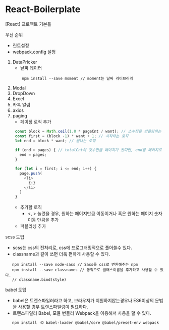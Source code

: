 # React-Boilerplate
[React] 프로젝트 기본틀

우선 순위
- 린트설정
- webpack.config 설정

1. DataPricker
   - 날짜 데이터
    ```npm
        npm install --save moment // moment는 날짜 라이브러리
    ```
2. Modal
3. DropDown  
4. Excel
5. 카톡 알림
6. axios
7. paging
   - 페이징 로직 추가
   ```javascript
    const block = Math.ceil(1.0 * pageCnt / want); // 소수점을 반올림하는 함수
    const first = (block -1) * want + 1; // 시작하는 로직
    let end = block * want; // 끝나는 로직
    
    if (end > pages) { // totalCnt의 갯수만큼 페이지가 왔다면, end를 페이지로 변환해서 더 큰 페이지가 나오기 방지
      end = pages;
    }
   
    for (let i = first; i <= end; i++) {
      page.push(
        <li>
          {i}
        </li>
      )
    }
   ```
   - 추가할 로직 
      - <, > 눌렀을 경우, 원하는 페이지만큼 이동이거나 혹은 원하는 페이지 숫자이동 만큼을 추가
   - 퍼블리싱 추가 
   
scss 도입
- scss는 css의 전처리로, css에 프로그래밍적으로 풀어쓸수 있다.
- classname과 같이 쓰면 더욱 편하게 사용할 수 있다.
```npm
   npm install --save node-sass // Sass를 css로 변환해주는 npm
   npm install --save classnames // 동적으로 클래스이름을 추가하고 사용할 수 있다.
   // classname.bind(style)
```

babel 도입
- babel은 트랜스파일러라고 하고, 브라우저가 지원하지않는경우나 ES6이상의 문법을 사용할 경우 트랜스파일링이 필요하다.
- 트랜스파일러 Babel, 모듈 번들러 Webpack을 이용해서 사용을 할 수 있다.
```npm
   npm install -D babel-loader @babel/core @babel/preset-env webpack
```
